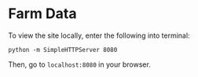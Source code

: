 

Farm Data
=========




To view the site locally, enter the following into terminal:

```
python -m SimpleHTTPServer 8080
```

Then, go to `localhost:8080` in your browser.


